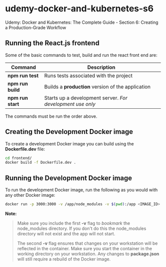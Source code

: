 # udemy-docker-and-kubernetes-s6
Udemy: Docker and Kubernetes: The Complete Guide - Section 6: Creating a Production-Grade Workflow

## Running the React.js frontend

Some of the basic commands to test, build and run the react front end are:

Command | Description
------- | -----------
**npm run test** | Runs tests associated with the project
**npm run build** | Builds a **production** version of the application
**npm run start** | Starts up a development server. *For development use only*

The commands must be run the order above.

## Creating the Development Docker image

To create a development Docker image you can build using the **Dockerfile.dev** file:

```bash
cd frontend/
docker build -f Dockerfile.dev .
```

## Running the Development Docker image

To run the development Docker image, run the following as you would with any other Docker image:

```bash
docker run -p 3000:3000 -v /app/node_modules -v $(pwd):/app <IMAGE_ID>
```

**Note:**
> Make sure you include the first **-v** flag to *bookmark* the node_modules directory. If you don't do this the node_modules directory will not exist and the app will not start.
> 
> The second **-v** flag ensures that changes on your workstation will be reflected in the container. Make sure you start the container in the working directory on your workstation. Any changes to **package.json** will still require a rebuild of the Docker image.